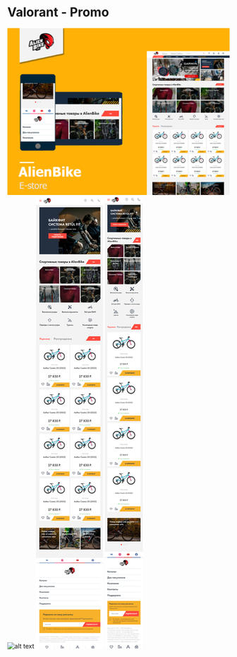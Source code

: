 # Valorant - Promo

![alt text](screenshots/Превью.png "Page screen")
![alt text](screenshots/Комп.png "Page screen")
![alt text](screenshots/Планшет.png "Page screen")
![alt text](screenshots/Тел.png "Page screen")
